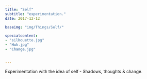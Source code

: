 ```yaml
---
title: "Self"
subtitle: "experimentation."
date: 2017-12-12

baseimg: "img/Things/Self/"

specialcontent:
- "silhouette.jpg"
- "Huh.jpg"
- "Change.jpg"


---
```


Experimentation with the idea of self - Shadows, thoughts & change.
